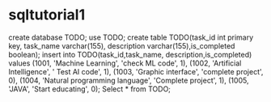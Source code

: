 # sqltutorial1
create database TODO;
use TODO;
create table TODO(task_id int primary key, task_name varchar(155), description varchar(155),is_completed boolean);
insert into TODO(task_id,task_name, description,is_completed) values (1001, 'Machine Learning', 'check ML code', 1),
(1002, 'Artificial Intelligence', ' Test AI code', 1),
(1003, 'Graphic interface', 'complete project', 0),
(1004, 'Natural programming language', 'Complete project', 1),
(1005, 'JAVA', 'Start educating', 0);
Select * from TODO;
